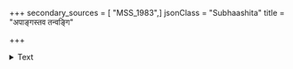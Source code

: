 +++
secondary_sources = [ "MSS_1983",]
jsonClass = "Subhaashita"
title = "अपाङ्गस्तव तन्वङ्गि"

+++

<details><summary>Text</summary>

अपाङ्गस्तव तन्वङ्गि विचित्रोऽयं भुजङ्गमः।  
दृष्टमात्रः सुमनसाम् अपि मूर्छाविधायकः॥
</details>
